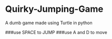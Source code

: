 # Quirky-Jumping-Game
A dumb game made using Turtle in python

###use SPACE to JUMP
###use A and D to move

